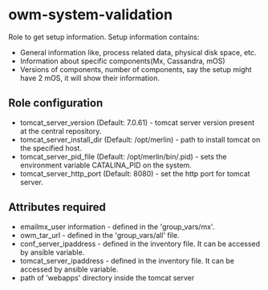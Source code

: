 # owm-system-validation

Role to get setup information.
Setup information contains:
* General information like, process related data, physical disk space, etc.
* Information about specific components(Mx, Cassandra, mOS)
* Versions of components, number of components, say the setup might have 2 mOS, it will show their information.

## Role configuration

* tomcat_server_version (Default: 7.0.61) - tomcat server version present at the central repository.
* tomcat_server_install_dir (Default: /opt/merlin) - path to install tomcat on the specified host.
* tomcat_server_pid_file (Default: /opt/merlin/bin/.pid) - sets the environment variable CATALINA_PID on the system.
* tomcat_server_http_port (Default: 8080) - set the http port for tomcat server.

## Attributes required

* emailmx_user information - defined in the 'group_vars/mx'.
* owm_tar_url - defined in the 'group_vars/all' file.
* conf_server_ipaddress - defined in the inventory file. It can be accessed by ansible variable.
* tomcat_server_ipaddress - defined in the inventory file. It can be accessed by ansible variable.
* path of 'webapps' directory inside the tomcat server
